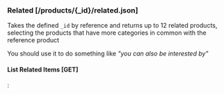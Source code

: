 ### Related [/products/{_id}/related.json]

Takes the defined `_id` by reference and returns up to 12
related products, selecting the products that have more
categories in common with the reference product

You should use it to do something like _"you can also be interested by"_

#### List Related Items [GET]

:[](.list-related-items.apib)
